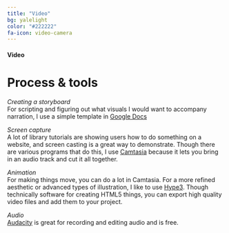 ```yaml
---
title: "Video"
bg: yalelight
color: "#222222"
fa-icon: video-camera
---
```


#### Video

# Process &amp; tools

*Creating a storyboard*<BR>
For scripting and figuring out what visuals I would want to accompany narration, I use a simple template in [Google Docs](https://docs.google.com/document/d/1nmHfOMS1tLx0wxdH7pJGQiC9abbVBvAQHB3hOhjWnWk/edit?usp=sharing)

*Screen capture*<BR>
A lot of library tutorials are showing users how to do something on a website, and screen casting is a great way to demonstrate. Though there are various programs that do this, I use [Camtasia](https://www.techsmith.com/video-editor.html) because it lets you bring in an audio track and cut it all together. 

*Animation*<BR>
For making things move, you can do a lot in Camtasia. For a more refined aesthetic or advanced types of illustration, I like to use [Hype3](https://tumult.com/hype/). Though technically software for creating HTML5 things, you can export high quality video files and add them to your project. 

*Audio*<BR>
[Audacity](http://www.audacityteam.org/download/) is great for recording and editing audio and is free. 

